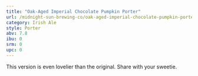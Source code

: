 ```yaml
---
title: "Oak-Aged Imperial Chocolate Pumpkin Porter"
url: /midnight-sun-brewing-co/oak-aged-imperial-chocolate-pumpkin-porter/
category: Irish Ale
style: Porter
abv: 7.8
ibu: 0
srm: 0
upc: 0
---
```

This version is even lovelier than the original. Share with your sweetie.
